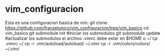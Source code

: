 # vim_configuracion
Esta es una configuracion basica de vim:
git clone https://github.com/franzelunico/vim_configuracion/tree/vim_basico
cd vim_basico
git submodule init 		#iniciar los submodulos
git submodule update		#actualizar los submodulos
el archivo .vimrc debe estar en $HOME o ~/
cp .vimrc ~/
cp -r .vim/autoload/autoload/ ~/.vim/
cp -r .vim/colors/colors/ ~/.vim/
